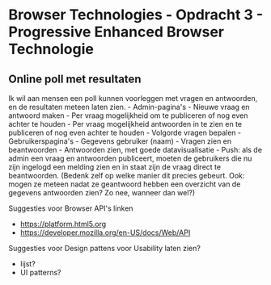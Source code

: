 # Browser Technologies - Opdracht 3 - Progressive Enhanced Browser Technologie

## Online poll met resultaten
Ik wil aan mensen een poll kunnen voorleggen met vragen en antwoorden, en de resultaten meteen laten zien.
	-	Admin-pagina's
		-	Nieuwe vraag en antwoord maken
		-	Per vraag mogelijkheid om te publiceren of nog even achter te houden
		-	Per vraag mogelijkheid antwoorden in te zien en te publiceren of nog even achter te houden
		-	Volgorde vragen bepalen
	-	Gebruikerspagina's
		-	Gegevens gebruiker (naam)
		-	Vragen zien en beantwoorden
		-	Antwoorden zien, met goede datavisualisatie
	-	Push: als de admin een vraag en antwoorden publiceert, moeten de gebruikers die nu zijn ingelogd een melding zien en in staat zijn de vraag direct te beantwoorden. (Bedenk zelf op welke manier dit precies gebeurt. Ook: mogen ze meteen nadat ze geantwoord hebben een overzicht van de gegevens antwoorden zien? Zo nee, wanneer dan wel?)

Suggesties voor Browser API's linken 
- https://platform.html5.org
- https://developer.mozilla.org/en-US/docs/Web/API

Suggesties voor Design pattens voor Usability laten zien?
- lijst?
- UI patterns?
